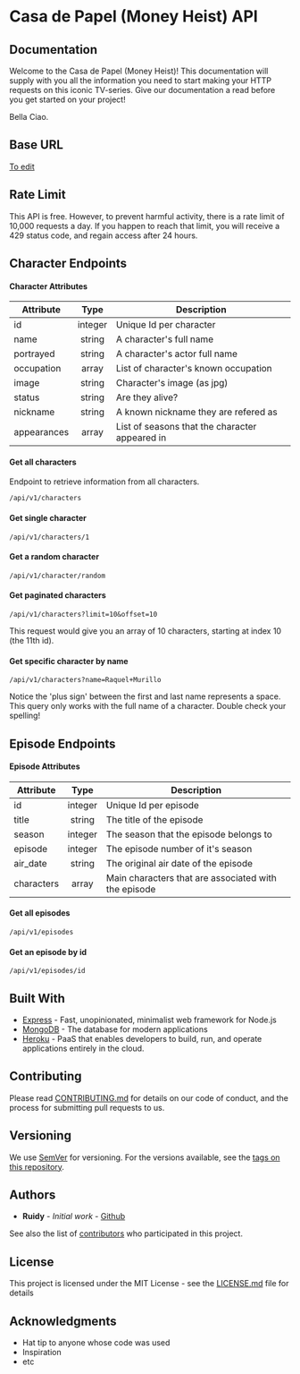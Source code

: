 # Casa de Papel (Money Heist) API

## Documentation

Welcome to the Casa de Papel (Money Heist)! This documentation will supply
with you all the information you need to start making your HTTP
requests on this iconic TV-series. Give our documentation a read before you get started on your project!

Bella Ciao.

## Base URL

[To edit](https://localhost:3000/)

## Rate Limit

This API is free. However, to prevent harmful activity, there is a rate limit of 10,000 requests a day. If you happen to reach that limit, you will receive a 429 status code, and regain access after 24 hours.

## Character Endpoints

#### Character Attributes

| Attribute   |  Type   | Description                                    |
| ----------- | :-----: | ---------------------------------------------- |
| id          | integer | Unique Id per character                        |
| name        | string  | A character's full name                        |
| portrayed   | string  | A character's actor full name                  |
| occupation  |  array  | List of character's known occupation           |
| image       | string  | Character's image (as jpg)                     |
| status      | string  | Are they alive?                                |
| nickname    | string  | A known nickname they are refered as           |
| appearances |  array  | List of seasons that the character appeared in |

#### Get all characters

Endpoint to retrieve information from all characters.

```
/api/v1/characters
```

#### Get single character

```
/api/v1/characters/1
```

#### Get a random character

```
/api/v1/character/random
```

#### Get paginated characters

```
/api/v1/characters?limit=10&offset=10
```

This request would give you an array of 10 characters, starting at index 10 (the 11th id).

#### Get specific character by name

```
/api/v1/characters?name=Raquel+Murillo
```

Notice the 'plus sign' between the first and last name represents a space. This query only works with the full name of a character. Double check your spelling!

## Episode Endpoints

#### Episode Attributes

| Attribute  |  Type   | Description                                          |
| ---------- | :-----: | ---------------------------------------------------- |
| id         | integer | Unique Id per episode                                |
| title      | string  | The title of the episode                             |
| season     | integer | The season that the episode belongs to               |
| episode    | integer | The episode number of it's season                    |
| air_date   | string  | The original air date of the episode                 |
| characters |  array  | Main characters that are associated with the episode |

#### Get all episodes

```
/api/v1/episodes
```

#### Get an episode by id

```
/api/v1/episodes/id
```

## Built With

- [Express](https://expressjs.com/) - Fast, unopinionated, minimalist web framework for Node.js
- [MongoDB](https://www.mongodb.com/) - The database for modern applications
- [Heroku](https://www.heroku.com/) - PaaS that enables developers to build, run, and operate applications entirely in the cloud.

## Contributing

Please read [CONTRIBUTING.md](CONTRIBUTING.md) for details on our code of conduct, and the process for submitting pull requests to us.

## Versioning

We use [SemVer](http://semver.org/) for versioning. For the versions available, see the [tags on this repository](https://github.com/rjNemo/casa_de_papel_money_heist_api/tags).

## Authors

- **Ruidy** - _Initial work_ - [Github](https://github.com/rjNemo)

See also the list of [contributors](https://github.com/rjNemo/casa_de_papel_money_heist_api/contributors) who participated in this project.

## License

This project is licensed under the MIT License - see the [LICENSE.md](LICENSE.md) file for details

## Acknowledgments

- Hat tip to anyone whose code was used
- Inspiration
- etc
